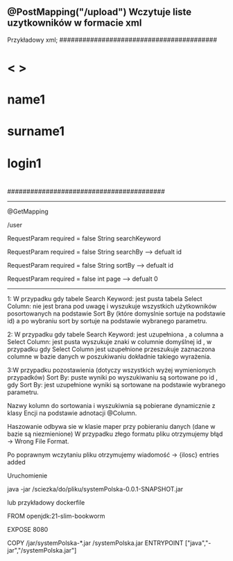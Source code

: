    @PostMapping("/upload")
   Wczytuje liste uzytkowników w formacie xml 
   ----------------------------------------------------------------------
   Przykładowy xml;
#########################################
#  < <users>      >                     #
# <user>                                #
# <name>name1</name>                    #
# <surname>surname1</surname>           #
# <login>login1</login>                 #
# </user>                               #
# </users>                              #
#########################################

---------------------------------------------------------------

@GetMapping

/user

RequestParam required = false String searchKeyword 

RequestParam required = false  String searchBy  --> defualt id

RequestParam  required = false  String sortBy --> defualt id

RequestParam required = false  int page  --> defualt 0

--------------------------------------------------------------
 1: W przypadku gdy tabele Search Keyword:   jest pusta tabela Select Column:   nie jest brana pod uwagę   i wyszukuje wszystkich użytkowników posortowanych na podstawie Sort By
 (które domyslnie sortuje na podstawie id) a po wybraniu sort by sortuje na podstawie wybranego parametru.


2: W przypadku gdy tabele Search Keyword:   jest uzupełniona , a columna a Select Column:   jest pusta wyszukuje   znaki w columnie domyślnej id ,
w  przypadku gdy Select Column jest uzupełnione  przeszukuje zaznaczona  columne w bazie danych   w poszukiwaniu dokładnie takiego wyrażenia. 

 3:W przypadku pozostawienia (dotyczy  wszystkich  wyżej wymienionych przypadków) Sort By:  puste wyniki po wyszukiwaniu są sortowane po id ,
 gdy Sort By: jest uzupełnione wyniki są sortowane na podstawie wybranego parametru.

Nazwy kolumn do sortowania i wyszukiwnia  są pobierane  dynamicznie z klasy Encji na podstawie adnotacji  @Column.  

Haszowanie odbywa sie w  klasie maper przy pobieraniu danych (dane w bazie są  niezmienione)
W przypadku złego formatu pliku otrzymujemy błąd  -> Wrong File Format.

Po poprawnym wczytaniu pliku otrzymujemy wiadomość  ->     {ilosc} entries added


Uruchomienie 

java -jar /sciezka/do/pliku/systemPolska-0.0.1-SNAPSHOT.jar

lub 
przykładowy dockerfile


FROM   openjdk:21-slim-bookworm

EXPOSE 8080

COPY /jar/systemPolska-*.jar /systemPolska.jar
ENTRYPOINT ["java","-jar","/systemPolska.jar"]
  

